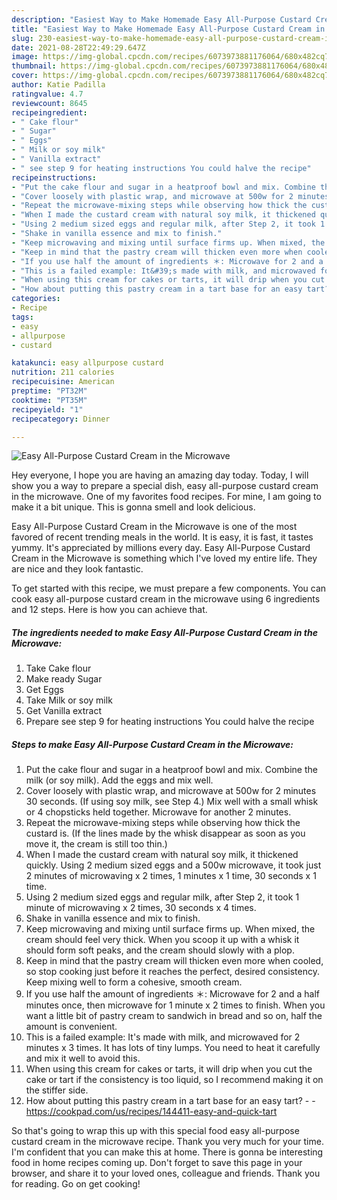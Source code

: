 ```yaml
---
description: "Easiest Way to Make Homemade Easy All-Purpose Custard Cream in the Microwave"
title: "Easiest Way to Make Homemade Easy All-Purpose Custard Cream in the Microwave"
slug: 230-easiest-way-to-make-homemade-easy-all-purpose-custard-cream-in-the-microwave
date: 2021-08-28T22:49:29.647Z
image: https://img-global.cpcdn.com/recipes/6073973881176064/680x482cq70/easy-all-purpose-custard-cream-in-the-microwave-recipe-main-photo.jpg
thumbnail: https://img-global.cpcdn.com/recipes/6073973881176064/680x482cq70/easy-all-purpose-custard-cream-in-the-microwave-recipe-main-photo.jpg
cover: https://img-global.cpcdn.com/recipes/6073973881176064/680x482cq70/easy-all-purpose-custard-cream-in-the-microwave-recipe-main-photo.jpg
author: Katie Padilla
ratingvalue: 4.7
reviewcount: 8645
recipeingredient:
- " Cake flour"
- " Sugar"
- " Eggs"
- " Milk or soy milk"
- " Vanilla extract"
- " see step 9 for heating instructions You could halve the recipe"
recipeinstructions:
- "Put the cake flour and sugar in a heatproof bowl and mix. Combine the milk (or soy milk). Add the eggs and mix well."
- "Cover loosely with plastic wrap, and microwave at 500w for 2 minutes 30 seconds. (If using soy milk, see Step 4.) Mix well with a small whisk or 4 chopsticks held together. Microwave for another 2 minutes."
- "Repeat the microwave-mixing steps while observing how thick the custard is. (If the lines made by the whisk disappear as soon as you move it, the cream is still too thin.)"
- "When I made the custard cream with natural soy milk, it thickened quickly. Using 2 medium sized eggs and a 500w microwave, it took just 2 minutes of microwaving x 2 times, 1 minutes x 1 time, 30 seconds x 1 time."
- "Using 2 medium sized eggs and regular milk, after Step 2, it took 1 minute of microwaving x 2 times, 30 seconds x 4 times."
- "Shake in vanilla essence and mix to finish."
- "Keep microwaving and mixing until surface firms up. When mixed, the cream should feel very thick. When you scoop it up with a whisk it should form soft peaks, and the cream should slowly with a plop."
- "Keep in mind that the pastry cream will thicken even more when cooled, so stop cooking just before it reaches the perfect, desired consistency. Keep mixing well to form a cohesive, smooth cream."
- "If you use half the amount of ingredients ＊: Microwave for 2 and a half minutes once, then microwave for 1 minute x 2 times to finish. When you want a little bit of pastry cream to sandwich in bread and so on, half the amount is convenient."
- "This is a failed example: It&#39;s made with milk, and microwaved for 2 minutes x 3 times. It has lots of tiny lumps. You need to heat it carefully and mix it well to avoid this."
- "When using this cream for cakes or tarts, it will drip when you cut the cake or tart if the consistency is too liquid, so I recommend making it on the stiffer side."
- "How about putting this pastry cream in a tart base for an easy tart?  https://cookpad.com/us/recipes/144411-easy-and-quick-tart"
categories:
- Recipe
tags:
- easy
- allpurpose
- custard

katakunci: easy allpurpose custard 
nutrition: 211 calories
recipecuisine: American
preptime: "PT32M"
cooktime: "PT35M"
recipeyield: "1"
recipecategory: Dinner

---
```



![Easy All-Purpose Custard Cream in the Microwave](https://img-global.cpcdn.com/recipes/6073973881176064/680x482cq70/easy-all-purpose-custard-cream-in-the-microwave-recipe-main-photo.jpg)

Hey everyone, I hope you are having an amazing day today. Today, I will show you a way to prepare a special dish, easy all-purpose custard cream in the microwave. One of my favorites food recipes. For mine, I am going to make it a bit unique. This is gonna smell and look delicious.



Easy All-Purpose Custard Cream in the Microwave is one of the most favored of recent trending meals in the world. It is easy, it is fast, it tastes yummy. It's appreciated by millions every day. Easy All-Purpose Custard Cream in the Microwave is something which I've loved my entire life. They are nice and they look fantastic.


To get started with this recipe, we must prepare a few components. You can cook easy all-purpose custard cream in the microwave using 6 ingredients and 12 steps. Here is how you can achieve that.

<!--inarticleads1-->

##### The ingredients needed to make Easy All-Purpose Custard Cream in the Microwave:

1. Take  Cake flour
1. Make ready  Sugar
1. Get  Eggs
1. Take  Milk or soy milk
1. Get  Vanilla extract
1. Prepare  see step 9 for heating instructions You could halve the recipe




<!--inarticleads2-->

##### Steps to make Easy All-Purpose Custard Cream in the Microwave:

1. Put the cake flour and sugar in a heatproof bowl and mix. Combine the milk (or soy milk). Add the eggs and mix well.
1. Cover loosely with plastic wrap, and microwave at 500w for 2 minutes 30 seconds. (If using soy milk, see Step 4.) Mix well with a small whisk or 4 chopsticks held together. Microwave for another 2 minutes.
1. Repeat the microwave-mixing steps while observing how thick the custard is. (If the lines made by the whisk disappear as soon as you move it, the cream is still too thin.)
1. When I made the custard cream with natural soy milk, it thickened quickly. Using 2 medium sized eggs and a 500w microwave, it took just 2 minutes of microwaving x 2 times, 1 minutes x 1 time, 30 seconds x 1 time.
1. Using 2 medium sized eggs and regular milk, after Step 2, it took 1 minute of microwaving x 2 times, 30 seconds x 4 times.
1. Shake in vanilla essence and mix to finish.
1. Keep microwaving and mixing until surface firms up. When mixed, the cream should feel very thick. When you scoop it up with a whisk it should form soft peaks, and the cream should slowly with a plop.
1. Keep in mind that the pastry cream will thicken even more when cooled, so stop cooking just before it reaches the perfect, desired consistency. Keep mixing well to form a cohesive, smooth cream.
1. If you use half the amount of ingredients ＊: Microwave for 2 and a half minutes once, then microwave for 1 minute x 2 times to finish. When you want a little bit of pastry cream to sandwich in bread and so on, half the amount is convenient.
1. This is a failed example: It&#39;s made with milk, and microwaved for 2 minutes x 3 times. It has lots of tiny lumps. You need to heat it carefully and mix it well to avoid this.
1. When using this cream for cakes or tarts, it will drip when you cut the cake or tart if the consistency is too liquid, so I recommend making it on the stiffer side.
1. How about putting this pastry cream in a tart base for an easy tart? -  - https://cookpad.com/us/recipes/144411-easy-and-quick-tart




So that's going to wrap this up with this special food easy all-purpose custard cream in the microwave recipe. Thank you very much for your time. I'm confident that you can make this at home. There is gonna be interesting food in home recipes coming up. Don't forget to save this page in your browser, and share it to your loved ones, colleague and friends. Thank you for reading. Go on get cooking!
